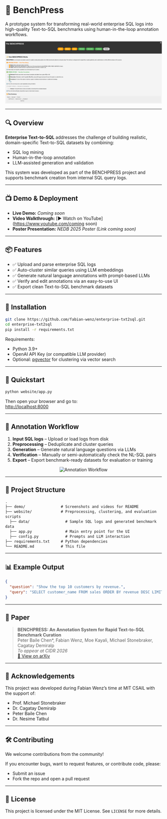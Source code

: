 # 🚀 BenchPress

A prototype system for transforming real-world enterprise SQL logs into high-quality Text-to-SQL benchmarks using human-in-the-loop annotation workflows.

<p align="center">
  <img src="demo/preview.png" width="600" alt="Demo Screenshot">
</p>

---

## 🔍 Overview

**Enterprise Text-to-SQL** addresses the challenge of building realistic, domain-specific Text-to-SQL datasets by combining:
- SQL log mining
- Human-in-the-loop annotation
- LLM-assisted generation and validation

This system was developed as part of the BENCHPRESS project and supports benchmark creation from internal SQL query logs.

---

## 📺 Demo & Deployment

- **Live Demo:** _Coming soon_ <!-- [Coming soon] or [deployment link if hosted] -->
- **Video Walkthrough:** [▶ Watch on YouTube](https://www.youtube.com/coming soon)
- **Poster Presentation:** _NEDB 2025 Poster (Link coming soon)_

---

## 📦 Features

- ✅ Upload and parse enterprise SQL logs  
- ✅ Auto-cluster similar queries using LLM embeddings  
- ✅ Generate natural language annotations with prompt-based LLMs  
- ✅ Verify and edit annotations via an easy-to-use UI  
- ✅ Export clean Text-to-SQL benchmark datasets  

---

## 🔧 Installation

```bash
git clone https://github.com/fabian-wenz/enterprise-txt2sql.git
cd enterprise-txt2sql
pip install -r requirements.txt
```

Requirements:
- Python 3.9+
- OpenAI API Key (or compatible LLM provider)
- Optional: [pgvector](https://github.com/pgvector/pgvector) for clustering via vector search

---

## 🚀 Quickstart

```bash
python website/app.py
```


Then open your browser and go to:  
[http://localhost:8000](http://localhost:8000)

---

## 🧠 Annotation Workflow

1. **Input SQL logs** – Upload or load logs from disk  
2. **Preprocessing** – Deduplicate and cluster queries  
3. **Generation** – Generate natural language questions via LLMs  
4. **Verification** – Manually or semi-automatically check the NL-SQL pairs  
5. **Export** – Export benchmark-ready datasets for evaluation or training

<p align="center">
  <img src="demo/workflow.png" width="700" alt="Annotation Workflow">
</p>

---

## 📁 Project Structure

```text
.
├── demo/                # Screenshots and videos for README
├── website/             # Preprocessing, clustering, and evaluation scripts
  ├── data/                # Sample SQL logs and generated benchmark data
  ├── app.py               # Main entry point for the UI
  ├── config.py            # Prompts and LLM interaction
├── requirements.txt     # Python dependencies
└── README.md            # This file
```

---

## 📊 Example Output

```json
{
  "question": "Show the top 10 customers by revenue.",
  "query": "SELECT customer_name FROM sales ORDER BY revenue DESC LIMIT 10"
}
```

---

## 📜 Paper

> **BENCHPRESS: An Annotation System for Rapid Text-to-SQL Benchmark Curation**  
> Peter Baile Chen*, Fabian Wenz, Moe Kayali, Michael Stonebraker, Cagatay Demiralp  
> _To appear at CIDR 2026_  
> [📄 View on arXiv](https://arxiv.org/abs/2409.02038)

---

## 🙌 Acknowledgements

This project was developed during Fabian Wenz’s time at MIT CSAIL with the support of:

- Prof. Michael Stonebraker  
- Dr. Cagatay Demiralp  
- Peter Baile Chen  
- Dr. Nesime Tatbul

---

## 🛠️ Contributing

We welcome contributions from the community!

If you encounter bugs, want to request features, or contribute code, please:
- Submit an issue
- Fork the repo and open a pull request

---

## 📄 License

This project is licensed under the MIT License. See `LICENSE` for more details.